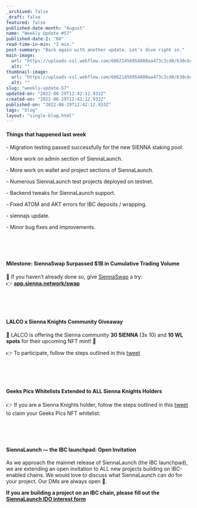 ```yaml
---
_archived: false
_draft: false
featured: false
published-date-month: "August"
name: "Weekly Update #57"
published-date-2: "08"
read-time-in-min: "2 min."
post-summary: "Back again with another update. Let’s dive right in."
main-image:
  url: "https://uploads-ssl.webflow.com/60621456954600aa473c3cd0/630cb41a5f000a8c3fa1a89d_weekly-update-57%20Blog-min.jpg"
  alt: ""
thumbnail-image:
  url: "https://uploads-ssl.webflow.com/60621456954600aa473c3cd0/630cb41ed7b1944ef23190b8_weekly-update-57%20Blog%20Thump-min.jpg"
  alt: ""
slug: "weekly-update-57"
updated-on: "2022-08-29T12:42:12.933Z"
created-on: "2022-08-29T12:42:12.933Z"
published-on: "2022-08-29T12:42:12.933Z"
tags: "blog"
layout: "single-blog.html"
---
```


#### Things that happened last week

\- Migration testing passed successfully for the new SIENNA staking pool.

\- More work on admin section of SiennaLaunch.

\- More work on wallet and project sections of SiennaLaunch.

\- Numerous SiennaLaunch test projects deployed on testnet.

\- Backend tweaks for SiennaLaunch support.

\- Fixed ATOM and AKT errors for IBC deposits / wrapping.

\- siennajs update.

\- Minor bug fixes and improvements.

‍

‍

#### Milestone: SiennaSwap Surpassed $1B in Cumulative Trading Volume

🤝 If you haven’t already done so, give [SiennaSwap](http://app.sienna.network/swap) a try:  
👉 [**app.sienna.network/swap**](http://app.sienna.network/swap)

‍

‍

#### LALCO x Sienna Knights Community Giveaway

💎 LALCO is offering the Sienna community **30 SIENNA** (3x 10) and **10 WL spots** for their upcoming NFT mint! 🚀

👉 To participate, follow the steps outlined in this [tweet](https://twitter.com/SiennaKnights/status/1555545717032341506?ref_src=twsrc%5Etfw%7Ctwcamp%5Etweetembed%7Ctwterm%5E1555545717032341506%7Ctwgr%5E3dd813b2b33db43aed1149d790ac5a84d1281cea%7Ctwcon%5Es1_&ref_url=https%3A%2F%2Fcdn.embedly.com%2Fwidgets%2Fmedia.html%3Ftype%3Dtext2Fhtmlkey%3Da19fcc184b9711e1b4764040d3dc5c07schema%3Dtwitterurl%3Dhttps3A%2F%2Ftwitter.com%2Fsiennaknights%2Fstatus%2F1555545717032341506image%3Dhttps3A%2F%2Fi.embed.ly%2F1%2Fimage3Furl3Dhttps253A252F252Fabs.twimg.com252Ferrors252Flogo46x38.png26key3Da19fcc184b9711e1b4764040d3dc5c07)

‍

‍

#### Geeks Pics Whitelists Extended to ALL Sienna Knights Holders

👉 If you are a Sienna Knights holder, follow the steps outlined in this [tweet](https://twitter.com/GeeksPicsNFT/status/1555579787787116544?ref_src=twsrc%5Etfw%7Ctwcamp%5Etweetembed%7Ctwterm%5E1555579787787116544%7Ctwgr%5Ed3c84629a2c427f2a0a9b187bea7702bef916498%7Ctwcon%5Es1_&ref_url=https%3A%2F%2Fcdn.embedly.com%2Fwidgets%2Fmedia.html%3Ftype%3Dtext2Fhtmlkey%3Da19fcc184b9711e1b4764040d3dc5c07schema%3Dtwitterurl%3Dhttps3A%2F%2Ftwitter.com%2Fgeekspicsnft%2Fstatus%2F1555579787787116544image%3Dhttps3A%2F%2Fi.embed.ly%2F1%2Fimage3Furl3Dhttps253A252F252Fabs.twimg.com252Ferrors252Flogo46x38.png26key3Da19fcc184b9711e1b4764040d3dc5c07) to claim your Geeks Pics NFT whitelist:

‍

‍

#### SiennaLaunch — the IBC launchpad: Open Invitation

As we approach the mainnet release of SiennaLaunch (the IBC launchpad), we are extending an open invitation to ALL new projects building on IBC-enabled chains. We would love to discuss what SiennaLaunch can do for your project. Our DMs are always open 💙.

**If you are building a project on an IBC chain, please fill out the** [**SiennaLaunch IDO interest form**](https://form.jotform.com/221934715060047)

‍

‍
